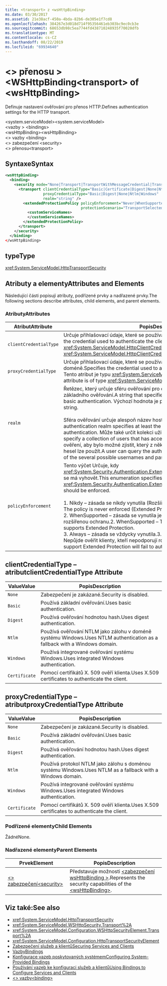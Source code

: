 ```yaml
---
title: <transport> z <wsHttpBinding>
ms.date: 03/30/2017
ms.assetid: 21e38acf-450a-4bda-82b6-de305e1f7cd8
ms.openlocfilehash: 384267e3d018d714f95356461eb303bc9ec0cb3e
ms.sourcegitcommit: 68653db98c5ea7744fd438710248935f70020dfb
ms.translationtype: MT
ms.contentlocale: cs-CZ
ms.lasthandoff: 08/22/2019
ms.locfileid: "69934640"
---
```

# <a name="transport-of-wshttpbinding"></a><span data-ttu-id="056e2-102">\<> přenosu > \<WSHttpBinding</span><span class="sxs-lookup"><span data-stu-id="056e2-102">\<transport> of \<wsHttpBinding></span></span>

<span data-ttu-id="056e2-103">Definuje nastavení ověřování pro přenos HTTP.</span><span class="sxs-lookup"><span data-stu-id="056e2-103">Defines authentication settings for the HTTP transport.</span></span>

<span data-ttu-id="056e2-104">\<system.serviceModel></span><span class="sxs-lookup"><span data-stu-id="056e2-104">\<system.serviceModel></span></span>\
<span data-ttu-id="056e2-105">\<vazby > </span><span class="sxs-lookup"><span data-stu-id="056e2-105">\<bindings></span></span>\
<span data-ttu-id="056e2-106">\<wsHttpBinding></span><span class="sxs-lookup"><span data-stu-id="056e2-106">\<wsHttpBinding></span></span>\
<span data-ttu-id="056e2-107">\<> vazby </span><span class="sxs-lookup"><span data-stu-id="056e2-107">\<binding></span></span>\
<span data-ttu-id="056e2-108">\<> zabezpečení </span><span class="sxs-lookup"><span data-stu-id="056e2-108">\<security></span></span>\
<span data-ttu-id="056e2-109">\<> přenosu</span><span class="sxs-lookup"><span data-stu-id="056e2-109">\<transport></span></span>

## <a name="syntax"></a><span data-ttu-id="056e2-110">Syntaxe</span><span class="sxs-lookup"><span data-stu-id="056e2-110">Syntax</span></span>

```xml
<wsHttpBinding>
  <binding>
    <security mode="None|Transport|TransportWithMessageCredential|TransportCredentialOnly">
      <transport clientCredentialType="Basic|Certificate|Digest|None|Ntlm|Windows"
                 proxyCredentialType="Basic|Digest|None|Ntlm|Windows"
                 realm="string" />
        <extendedProtectionPolicy policyEnforcement="Never|WhenSupported|Always"
                                  protectionScenario="TransportSelected|TrustedProxy">
          <customServiceNames>
          </customServiceNames>
        </extendedProtectionPolicy>
      </transport>
    </security>
  </binding>
</wsHttpBinding>
```

## <a name="type"></a><span data-ttu-id="056e2-111">type</span><span class="sxs-lookup"><span data-stu-id="056e2-111">Type</span></span>

<xref:System.ServiceModel.HttpTransportSecurity>

## <a name="attributes-and-elements"></a><span data-ttu-id="056e2-112">Atributy a elementy</span><span class="sxs-lookup"><span data-stu-id="056e2-112">Attributes and Elements</span></span>

<span data-ttu-id="056e2-113">Následující části popisují atributy, podřízené prvky a nadřazené prvky.</span><span class="sxs-lookup"><span data-stu-id="056e2-113">The following sections describe attributes, child elements, and parent elements.</span></span>

### <a name="attributes"></a><span data-ttu-id="056e2-114">Atributy</span><span class="sxs-lookup"><span data-stu-id="056e2-114">Attributes</span></span>

|<span data-ttu-id="056e2-115">Atribut</span><span class="sxs-lookup"><span data-stu-id="056e2-115">Attribute</span></span>|<span data-ttu-id="056e2-116">Popis</span><span class="sxs-lookup"><span data-stu-id="056e2-116">Description</span></span>|
|---------------|-----------------|
|`clientCredentialType`|<span data-ttu-id="056e2-117">Určuje přihlašovací údaje, které se používají k ověření klienta ke službě.</span><span class="sxs-lookup"><span data-stu-id="056e2-117">Specifies the credential used to authenticate the client to the service.</span></span> <span data-ttu-id="056e2-118">Tento atribut je typu <xref:System.ServiceModel.HttpClientCredentialType>.</span><span class="sxs-lookup"><span data-stu-id="056e2-118">This attribute is of type <xref:System.ServiceModel.HttpClientCredentialType>.</span></span>|
|`proxyCredentialType`|<span data-ttu-id="056e2-119">Určuje přihlašovací údaje, které se používají k ověření klienta na proxy doméně.</span><span class="sxs-lookup"><span data-stu-id="056e2-119">Specifies the credential used to authenticate the client to a domain proxy.</span></span> <span data-ttu-id="056e2-120">Tento atribut je typu <xref:System.ServiceModel.HttpProxyCredentialType>.</span><span class="sxs-lookup"><span data-stu-id="056e2-120">This attribute is of type <xref:System.ServiceModel.HttpProxyCredentialType>.</span></span>|
|`realm`|<span data-ttu-id="056e2-121">Řetězec, který určuje sféru ověřování pro ověřování algoritmem Digest nebo základního ověřování.</span><span class="sxs-lookup"><span data-stu-id="056e2-121">A string that specifies the authentication realm for digest or basic authentication.</span></span> <span data-ttu-id="056e2-122">Výchozí hodnota je prázdný řetězec.</span><span class="sxs-lookup"><span data-stu-id="056e2-122">The default is an empty string.</span></span><br /><br /> <span data-ttu-id="056e2-123">Sféra ověřování určuje alespoň název hostitele, který provádí ověřování.</span><span class="sxs-lookup"><span data-stu-id="056e2-123">An authentication realm specifies at least the name of the host that performs the authentication.</span></span> <span data-ttu-id="056e2-124">Může také určit kolekci uživatelů, kteří mají přístup.</span><span class="sxs-lookup"><span data-stu-id="056e2-124">It can also specify a collection of users that has access.</span></span> <span data-ttu-id="056e2-125">Uživatel může zadat dotaz na sféru ověření, aby bylo možné zjistit, který z několika možných uživatelských jmen a hesel lze použít.</span><span class="sxs-lookup"><span data-stu-id="056e2-125">A user can query the authentication realm to ascertain which one of the several possible usernames and passwords can be used.</span></span>|
|`policyEnforcement`|<span data-ttu-id="056e2-126">Tento výčet Určuje, kdy <xref:System.Security.Authentication.ExtendedProtection.ExtendedProtectionPolicy> se má vyhovět.</span><span class="sxs-lookup"><span data-stu-id="056e2-126">This enumeration specifies when the <xref:System.Security.Authentication.ExtendedProtection.ExtendedProtectionPolicy> should be enforced.</span></span><br /><br /> <span data-ttu-id="056e2-127">1.  Nikdy – zásada se nikdy vynutila (Rozšířená ochrana je zakázaná).</span><span class="sxs-lookup"><span data-stu-id="056e2-127">1.  Never – The policy is never enforced (Extended Protection is disabled).</span></span><br /><span data-ttu-id="056e2-128">2.  WhenSupported – zásada se vynutila jenom v případě, že klient podporuje rozšířenou ochranu.</span><span class="sxs-lookup"><span data-stu-id="056e2-128">2.  WhenSupported – The policy is enforced only if the client supports Extended Protection.</span></span><br /><span data-ttu-id="056e2-129">3.  Always – zásada se vždycky vynutila.</span><span class="sxs-lookup"><span data-stu-id="056e2-129">3.  Always – The policy is always enforced.</span></span> <span data-ttu-id="056e2-130">Nepůjde ověřit klienty, kteří nepodporují rozšířenou ochranu.</span><span class="sxs-lookup"><span data-stu-id="056e2-130">Clients which don’t support Extended Protection will fail to authenticate.</span></span>|

## <a name="clientcredentialtype-attribute"></a><span data-ttu-id="056e2-131">clientCredentialType – atribut</span><span class="sxs-lookup"><span data-stu-id="056e2-131">clientCredentialType Attribute</span></span>

|<span data-ttu-id="056e2-132">Value</span><span class="sxs-lookup"><span data-stu-id="056e2-132">Value</span></span>|<span data-ttu-id="056e2-133">Popis</span><span class="sxs-lookup"><span data-stu-id="056e2-133">Description</span></span>|
|-----------|-----------------|
|`None`|<span data-ttu-id="056e2-134">Zabezpečení je zakázané.</span><span class="sxs-lookup"><span data-stu-id="056e2-134">Security is disabled.</span></span>|
|`Basic`|<span data-ttu-id="056e2-135">Používá základní ověřování.</span><span class="sxs-lookup"><span data-stu-id="056e2-135">Uses basic authentication.</span></span>|
|`Digest`|<span data-ttu-id="056e2-136">Používá ověřování hodnotou hash.</span><span class="sxs-lookup"><span data-stu-id="056e2-136">Uses digest authentication.</span></span>|
|`Ntlm`|<span data-ttu-id="056e2-137">Používá ověřování NTLM jako zálohu v doméně systému Windows.</span><span class="sxs-lookup"><span data-stu-id="056e2-137">Uses NTLM authentication as a fallback with a Windows domain.</span></span>|
|`Windows`|<span data-ttu-id="056e2-138">Používá integrované ověřování systému Windows.</span><span class="sxs-lookup"><span data-stu-id="056e2-138">Uses integrated Windows authentication.</span></span>|
|`Certificate`|<span data-ttu-id="056e2-139">Pomocí certifikátů X. 509 ověří klienta.</span><span class="sxs-lookup"><span data-stu-id="056e2-139">Uses X.509 certificates to authenticate the client.</span></span>|

## <a name="proxycredentialtype-attribute"></a><span data-ttu-id="056e2-140">proxyCredentialType – atribut</span><span class="sxs-lookup"><span data-stu-id="056e2-140">proxyCredentialType Attribute</span></span>

|<span data-ttu-id="056e2-141">Value</span><span class="sxs-lookup"><span data-stu-id="056e2-141">Value</span></span>|<span data-ttu-id="056e2-142">Popis</span><span class="sxs-lookup"><span data-stu-id="056e2-142">Description</span></span>|
|-----------|-----------------|
|`None`|<span data-ttu-id="056e2-143">Zabezpečení je zakázané.</span><span class="sxs-lookup"><span data-stu-id="056e2-143">Security is disabled.</span></span>|
|`Basic`|<span data-ttu-id="056e2-144">Používá základní ověřování.</span><span class="sxs-lookup"><span data-stu-id="056e2-144">Uses basic authentication.</span></span>|
|`Digest`|<span data-ttu-id="056e2-145">Používá ověřování hodnotou hash.</span><span class="sxs-lookup"><span data-stu-id="056e2-145">Uses digest authentication.</span></span>|
|`Ntlm`|<span data-ttu-id="056e2-146">Používá protokol NTLM jako zálohu s doménou systému Windows.</span><span class="sxs-lookup"><span data-stu-id="056e2-146">Uses NTLM as a fallback with a Windows domain.</span></span>|
|`Windows`|<span data-ttu-id="056e2-147">Používá integrované ověřování systému Windows.</span><span class="sxs-lookup"><span data-stu-id="056e2-147">Uses integrated Windows authentication.</span></span>|
|`Certificate`|<span data-ttu-id="056e2-148">Pomocí certifikátů X. 509 ověří klienta.</span><span class="sxs-lookup"><span data-stu-id="056e2-148">Uses X.509 certificates to authenticate the client.</span></span>|

### <a name="child-elements"></a><span data-ttu-id="056e2-149">Podřízené elementy</span><span class="sxs-lookup"><span data-stu-id="056e2-149">Child Elements</span></span>

<span data-ttu-id="056e2-150">Žádné</span><span class="sxs-lookup"><span data-stu-id="056e2-150">None.</span></span>

### <a name="parent-elements"></a><span data-ttu-id="056e2-151">Nadřazené elementy</span><span class="sxs-lookup"><span data-stu-id="056e2-151">Parent Elements</span></span>

|<span data-ttu-id="056e2-152">Prvek</span><span class="sxs-lookup"><span data-stu-id="056e2-152">Element</span></span>|<span data-ttu-id="056e2-153">Popis</span><span class="sxs-lookup"><span data-stu-id="056e2-153">Description</span></span>|
|-------------|-----------------|
|[<span data-ttu-id="056e2-154">\<> zabezpečení</span><span class="sxs-lookup"><span data-stu-id="056e2-154">\<security></span></span>](security-of-wshttpbinding.md)|<span data-ttu-id="056e2-155">Představuje možnosti [ \<zabezpečení wsHttpBinding >](wshttpbinding.md).</span><span class="sxs-lookup"><span data-stu-id="056e2-155">Represents the security capabilities of the [\<wsHttpBinding>](wshttpbinding.md).</span></span>|

## <a name="see-also"></a><span data-ttu-id="056e2-156">Viz také:</span><span class="sxs-lookup"><span data-stu-id="056e2-156">See also</span></span>

- <xref:System.ServiceModel.HttpTransportSecurity>
- <xref:System.ServiceModel.WSHttpSecurity.Transport%2A>
- <xref:System.ServiceModel.Configuration.WSHttpSecurityElement.Transport%2A>
- <xref:System.ServiceModel.Configuration.HttpTransportSecurityElement>
- [<span data-ttu-id="056e2-157">Zabezpečení služeb a klientů</span><span class="sxs-lookup"><span data-stu-id="056e2-157">Securing Services and Clients</span></span>](../../../wcf/feature-details/securing-services-and-clients.md)
- [<span data-ttu-id="056e2-158">Vazby</span><span class="sxs-lookup"><span data-stu-id="056e2-158">Bindings</span></span>](../../../wcf/bindings.md)
- [<span data-ttu-id="056e2-159">Konfigurace vazeb poskytovaných systémem</span><span class="sxs-lookup"><span data-stu-id="056e2-159">Configuring System-Provided Bindings</span></span>](../../../wcf/feature-details/configuring-system-provided-bindings.md)
- [<span data-ttu-id="056e2-160">Používání vazeb ke konfiguraci služeb a klientů</span><span class="sxs-lookup"><span data-stu-id="056e2-160">Using Bindings to Configure Services and Clients</span></span>](../../../wcf/using-bindings-to-configure-services-and-clients.md)
- [<span data-ttu-id="056e2-161">\<> vazby</span><span class="sxs-lookup"><span data-stu-id="056e2-161">\<binding></span></span>](../../../misc/binding.md)
